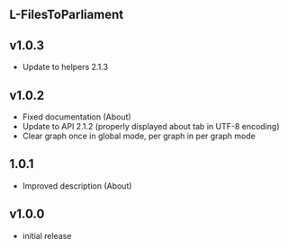 L-FilesToParliament
----------

v1.0.3
---
* Update to helpers 2.1.3

v1.0.2
---
* Fixed documentation (About)
* Update to API 2.1.2 (properly displayed about tab in UTF-8 encoding)
* Clear graph once in global mode, per graph in per graph mode

1.0.1
---
* Improved description (About)

v1.0.0
---
* initial release
